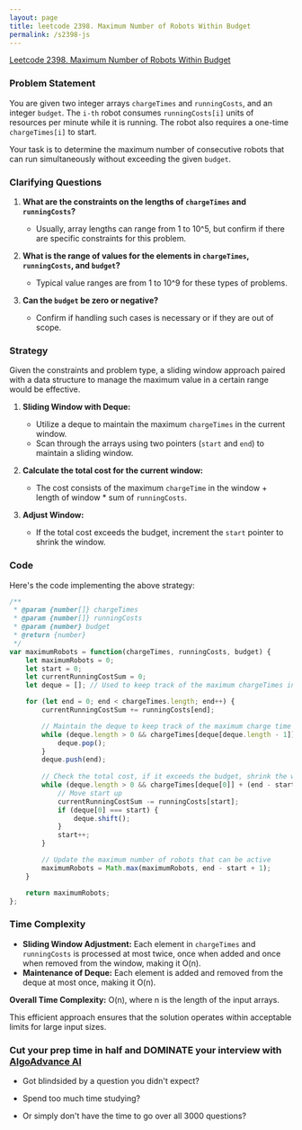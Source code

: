 ```yaml
---
layout: page
title: leetcode 2398. Maximum Number of Robots Within Budget
permalink: /s2398-js
---
```

[Leetcode 2398. Maximum Number of Robots Within Budget](https://algoadvance.github.io/algoadvance/l2398)
### Problem Statement

You are given two integer arrays `chargeTimes` and `runningCosts`, and an integer `budget`. The `i-th` robot consumes `runningCosts[i]` units of resources per minute while it is running. The robot also requires a one-time `chargeTimes[i]` to start.

Your task is to determine the maximum number of consecutive robots that can run simultaneously without exceeding the given `budget`.

### Clarifying Questions

1. **What are the constraints on the lengths of `chargeTimes` and `runningCosts`?**
   - Usually, array lengths can range from 1 to 10^5, but confirm if there are specific constraints for this problem.

2. **What is the range of values for the elements in `chargeTimes`, `runningCosts`, and `budget`?**
   - Typical value ranges are from 1 to 10^9 for these types of problems.

3. **Can the `budget` be zero or negative?**
   - Confirm if handling such cases is necessary or if they are out of scope.

### Strategy

Given the constraints and problem type, a sliding window approach paired with a data structure to manage the maximum value in a certain range would be effective.

1. **Sliding Window with Deque:**
   - Utilize a deque to maintain the maximum `chargeTimes` in the current window.
   - Scan through the arrays using two pointers (`start` and `end`) to maintain a sliding window.

2. **Calculate the total cost for the current window:**
   - The cost consists of the maximum `chargeTime` in the window + length of window * sum of `runningCosts`.

3. **Adjust Window:**
   - If the total cost exceeds the budget, increment the `start` pointer to shrink the window.

### Code

Here's the code implementing the above strategy:

```javascript
/**
 * @param {number[]} chargeTimes
 * @param {number[]} runningCosts
 * @param {number} budget
 * @return {number}
 */
var maximumRobots = function(chargeTimes, runningCosts, budget) {
    let maximumRobots = 0;
    let start = 0;
    let currentRunningCostSum = 0;
    let deque = []; // Used to keep track of the maximum chargeTimes in the current window

    for (let end = 0; end < chargeTimes.length; end++) {
        currentRunningCostSum += runningCosts[end];

        // Maintain the deque to keep track of the maximum charge time in the window
        while (deque.length > 0 && chargeTimes[deque[deque.length - 1]] <= chargeTimes[end]) {
            deque.pop();
        }
        deque.push(end);
        
        // Check the total cost, if it exceeds the budget, shrink the window from the left
        while (deque.length > 0 && chargeTimes[deque[0]] + (end - start + 1) * currentRunningCostSum > budget) {
            // Move start up
            currentRunningCostSum -= runningCosts[start];
            if (deque[0] === start) {
                deque.shift();
            }
            start++;
        }

        // Update the maximum number of robots that can be active
        maximumRobots = Math.max(maximumRobots, end - start + 1);
    }

    return maximumRobots;
};
```

### Time Complexity

- **Sliding Window Adjustment:** Each element in `chargeTimes` and `runningCosts` is processed at most twice, once when added and once when removed from the window, making it O(n).
- **Maintenance of Deque:** Each element is added and removed from the deque at most once, making it O(n).

**Overall Time Complexity:** O(n), where n is the length of the input arrays.

This efficient approach ensures that the solution operates within acceptable limits for large input sizes.


### Cut your prep time in half and DOMINATE your interview with [AlgoAdvance AI](https://algoAdvance.com)

- Got blindsided by a question you didn't expect?

- Spend too much time studying?

- Or simply don't have the time to go over all 3000 questions?

